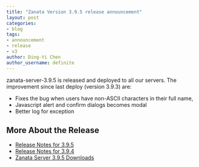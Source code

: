 ```yaml
---
title: "Zanata Version 3.9.5 release announcement"
layout: post
categories:
- blog
tags:
- announcement
- release
- v3
author: Ding-Yi Chen
author_username: definite
---
```

zanata-server-3.9.5 is released and deployed to all our servers.
The improvement since last deploy (version 3.9.3) are:

 * Fixes the bug when users have non-ASCII characters in their full name,
 * Javascript alert and confirm dialogs becomes modal
 * Better log for exception


## More About the Release

- [Release Notes for 3.9.5](http://docs.zanata.org/en/latest/release-notes/#395)
- [Release Notes for 3.9.4](http://docs.zanata.org/en/latest/release-notes/#394)
- [Zanata Server 3.9.5 Downloads](https://github.com/zanata/zanata-server/releases/tag/server-3.9.5)

